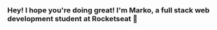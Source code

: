 
 ### Hey! I hope you're doing great! I'm Marko, a full stack web development student at Rocketseat 👋

 <div justify="center">
        <img align="left" src="https://github-readme-stats.vercel.app/api?username=mkclimako&show_icons=true&theme=algolia&count_private=true" alt="">
        <img src="https://github-readme-stats.vercel.app/api/top-langs/?username=mkclimako&show_icons=true&theme=algolia&langs_count=8" alt="">
 </div>

